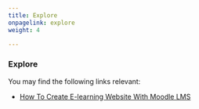 ```yaml
---
title: Explore
onpagelink: explore
weight: 4

---
```


### Explore

You may find the following links relevant:

- [How To Create E-learning Website With Moodle LMS](https://blog.containerize.com/2021/06/11/how-to-create-e-learning-platform-with-moodle-lms/)
 